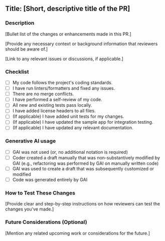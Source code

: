 ## Title: [Short, descriptive title of the PR]

### Description

[Bullet list of the changes or enhancements made in this PR.]

[Provide any necessary context or background information that reviewers should be aware of.]

[Link to any relevant issues or discussions, if applicable.]

### Checklist

- [ ] My code follows the project's coding standards.
- [ ] I have run linters/formatters and fixed any issues.
- [ ] There are no merge conflicts.
- [ ] I have performed a self-review of my code.
- [ ] All new and existing tests pass locally.
- [ ] I have added license headers to all files.
- [ ] (If applicable) I have added unit tests for my changes.
- [ ] (If applicable) I have updated the sample app for integration testing.
- [ ] (If applicable) I have updated any relevant documentation.

### Generative AI usage

- [ ] GAI was not used (or, no additional notation is required)
- [ ] Coder created a draft manually that was non-substantively modified by GAI (e.g., refactoring was performed by GAI on manually written code)
- [ ] GAI was used to create a draft that was subsequently customized or modified
- [ ] Code was generated entirely by GAI

### How to Test These Changes

[Provide clear and step-by-step instructions on how reviewers can test the changes you've made.]

### Future Considerations (Optional)

[Mention any related upcoming work or considerations for the future.]